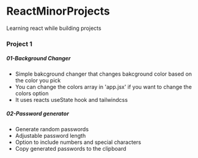 # ReactMinorProjects

Learning react while building projects

### Project 1

##### 01-Background Changer

- Simple bakcground changer that changes bakcground color based on the color you pick
- You can change the colors array in 'app.jsx' if you want to change the colors option
- It uses reacts useState hook and tailwindcss

##### 02-Password generator

- Generate random passwords
- Adjustable password length
- Option to include numbers and special characters
- Copy generated passwords to the clipboard
